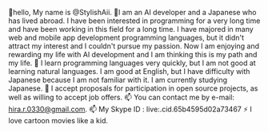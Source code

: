 👋hello, My name is @StylishAii.
👀I am an AI developer and a Japanese who has lived abroad.
I have been interested in programming for a very long time and have been working in this field for a long time.
I have majored in many web and mobile app development programming languages, but it didn't attract my interest and I couldn't pursue my passion. 
Now I am enjoying and rewarding my life with AI development and I am thinking this is my path and my life.
🌱 I learn programming languages very quickly, but I am not good at learning natural languages. 
    I am good at English, but I have difficulty with Japanese because I am not familiar with it. 
    I am currently studying Japanese.
💞️ I accept proposals for participation in open source projects, as well as willing to accept job offers.
📫 You can contact me by e-mail: hira.r.0330@gmail.com.
📫 My Skype ID : live:.cid.65b4595d02a73467
⚡ I love cartoon movies like a kid.
